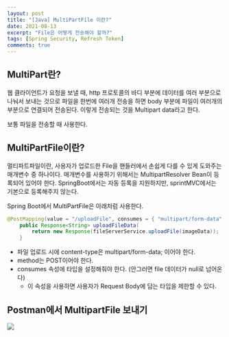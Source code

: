 ```yaml
---
layout: post
title: "[Java] MultiPartFile 이란?"
date: 2021-08-13
excerpt: "File은 어떻게 전송해야 할까?"
tags: [Spring Security, Refresh Token]
comments: true
---
```


## MultiPart란?

웹 클라이언트가 요청을 보낼 때, http 프로토콜의 바디 부분에 데이터를 여러 부분으로 나눠서 보내는 것으로 파일을 한번에 여러개 전송을 하면 body 부분에 파일이 여러개의 부분으로 연결되어 전송된다. 이렇게 전송되는 것을 Multipart data라고 한다. 

보통 파일을 전송할 때 사용한다.

## MultiPartFile이란?

멀티파트파일이란, 사용자가 업로드한 File을 핸들러에서 손쉽게 다를 수 있게 도와주는 매개변수 중 하나이다. 매개변수를 사용하기 위해서는 MultipartResolver Bean이 등록되어 있어야 한다. SpringBoot에서는 자동 등록을 지원하지만, sprintMVC에서는 기본으로 등록해주지 않는다. 

Spring Boot에서 MultiPartFile은 아래처럼 사용한다. 

```java
@PostMapping(value = "/uploadFile", consumes = { "multipart/form-data" })
    public Response<String> uploadFileData(                                                            @RequestPart(value="file", required=false) MultipartFile imageData) {
        return new Response(fileServerService.uploadFile(imageData));
    }
```

- 파일 업로드 시에 content-type은 multipart/form-data; 이어야 한다.
- method는 POST이어야 한다.
- consumes 속성에 타입을 설정해줘야 한다. (안그러면 file 데이터가 null로 넘어온다)
    - 이 속성을 사용하면 사용자가 Request Body에 담는 타입을 제한할 수 있다.

## Postman에서 MultipartFile 보내기

<img src ="https://eunmik.github.io/bonita.blog/assets/img/2021/0813/img1.png" />